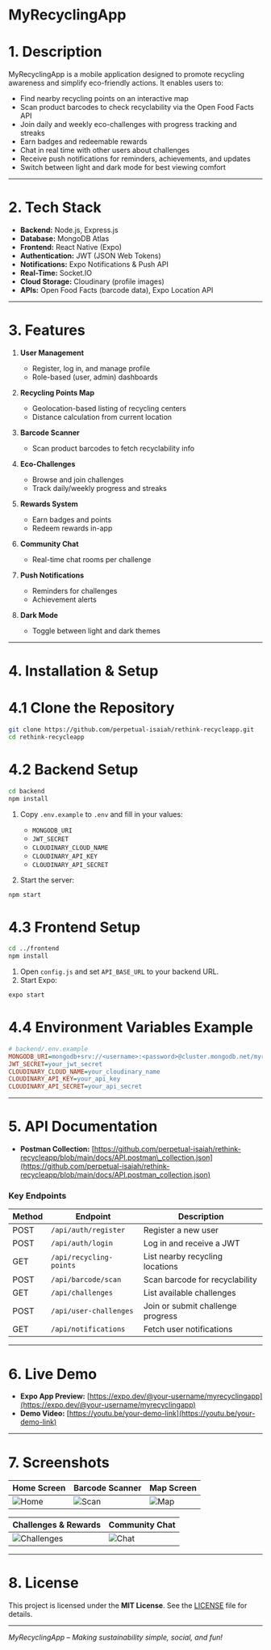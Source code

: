 
# MyRecyclingApp

# 1. Description

MyRecyclingApp is a mobile application designed to promote recycling awareness and simplify eco-friendly actions. It enables users to:

- Find nearby recycling points on an interactive map  
- Scan product barcodes to check recyclability via the Open Food Facts API  
- Join daily and weekly eco-challenges with progress tracking and streaks  
- Earn badges and redeemable rewards  
- Chat in real time with other users about challenges  
- Receive push notifications for reminders, achievements, and updates  
- Switch between light and dark mode for best viewing comfort  

---

# 2. Tech Stack

- **Backend:** Node.js, Express.js  
- **Database:** MongoDB Atlas  
- **Frontend:** React Native (Expo)  
- **Authentication:** JWT (JSON Web Tokens)  
- **Notifications:** Expo Notifications & Push API  
- **Real-Time:** Socket.IO  
- **Cloud Storage:** Cloudinary (profile images)  
- **APIs:** Open Food Facts (barcode data), Expo Location API  

---

# 3. Features

1. **User Management**  
   - Register, log in, and manage profile  
   - Role-based (user, admin) dashboards  

2. **Recycling Points Map**  
   - Geolocation-based listing of recycling centers  
   - Distance calculation from current location  

3. **Barcode Scanner**  
   - Scan product barcodes to fetch recyclability info  

4. **Eco-Challenges**  
   - Browse and join challenges  
   - Track daily/weekly progress and streaks  

5. **Rewards System**  
   - Earn badges and points  
   - Redeem rewards in-app  

6. **Community Chat**  
   - Real-time chat rooms per challenge  

7. **Push Notifications**  
   - Reminders for challenges  
   - Achievement alerts  

8. **Dark Mode**  
   - Toggle between light and dark themes  

---

# 4. Installation & Setup

# 4.1 Clone the Repository

```bash
git clone https://github.com/perpetual-isaiah/rethink-recycleapp.git
cd rethink-recycleapp
````

# 4.2 Backend Setup

```bash
cd backend
npm install
```

1. Copy `.env.example` to `.env` and fill in your values:

   * `MONGODB_URI`
   * `JWT_SECRET`
   * `CLOUDINARY_CLOUD_NAME`
   * `CLOUDINARY_API_KEY`
   * `CLOUDINARY_API_SECRET`

2. Start the server:

```bash
npm start
```

# 4.3 Frontend Setup

```bash
cd ../frontend
npm install
```

1. Open `config.js` and set `API_BASE_URL` to your backend URL.
2. Start Expo:

```bash
expo start
```

# 4.4 Environment Variables Example

```ini
# backend/.env.example
MONGODB_URI=mongodb+srv://<username>:<password>@cluster.mongodb.net/myrecyclingapp
JWT_SECRET=your_jwt_secret
CLOUDINARY_CLOUD_NAME=your_cloudinary_name
CLOUDINARY_API_KEY=your_api_key
CLOUDINARY_API_SECRET=your_api_secret
```

---

# 5. API Documentation

* **Postman Collection:**
  [https://github.com/perpetual-isaiah/rethink-recycleapp/blob/main/docs/API.postman\_collection.json](https://github.com/perpetual-isaiah/rethink-recycleapp/blob/main/docs/API.postman_collection.json)

### Key Endpoints

| Method | Endpoint                | Description                       |
| ------ | ----------------------- | --------------------------------- |
| POST   | `/api/auth/register`    | Register a new user               |
| POST   | `/api/auth/login`       | Log in and receive a JWT          |
| GET    | `/api/recycling-points` | List nearby recycling locations   |
| POST   | `/api/barcode/scan`     | Scan barcode for recyclability    |
| GET    | `/api/challenges`       | List available challenges         |
| POST   | `/api/user-challenges`  | Join or submit challenge progress |
| GET    | `/api/notifications`    | Fetch user notifications          |

---

# 6. Live Demo

* **Expo App Preview:** [https://expo.dev/@your-username/myrecyclingapp](https://expo.dev/@your-username/myrecyclingapp)
* **Demo Video:** [https://youtu.be/your-demo-link](https://youtu.be/your-demo-link)

---

# 7. Screenshots

| Home Screen                   | Barcode Scanner               | Map Screen                  |
| ----------------------------- | ----------------------------- | --------------------------- |
| ![Home](screenshots/home.png) | ![Scan](screenshots/scan.png) | ![Map](screenshots/map.png) |

| Challenges & Rewards                     | Community Chat                |
| ---------------------------------------- | ----------------------------- |
| ![Challenges](screenshots/challenge.png) | ![Chat](screenshots/chat.png) |

---

# 8. License

This project is licensed under the **MIT License**. See the [LICENSE](LICENSE) file for details.

---

*MyRecyclingApp – Making sustainability simple, social, and fun!*


